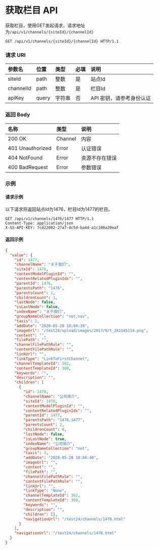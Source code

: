 # 获取栏目 API

获取栏目，使用GET发起请求，请求地址为`/api/v1/channels/{siteId}/{channelId}`

```
GET /api/v1/channels/{siteId}/{channelId} HTTP/1.1
```

### 请求 URI

| 参数名 | 位置 | 类型 | 必填 | 说明 |
| :----- | :----- | :----- | :----- | :----- |
|siteId	|path	|整数	|是	|站点Id|
|channelId	|path	|整数	|是	|栏目Id|
| apiKey | query | 字符串 | 否 | API 密钥，请参考身份认证 |

### 返回 Body

| 名称 | 类型 | 说明 |
| :----- | :----- | :----- |
|200 OK	|Channel	|内容|
|401 Unauthorized	|Error	|认证错误|
|404 NotFound	|Error	|资源不存在错误|
|400 BadRequest	|Error	|参数错误|

### 示例

#### 请求示例

以下请求将返回站点Id为1476，栏目Id为1477的栏目。

```
GET /api/v1/channels/1476/1477 HTTP/1.1
Content-Type: application/json
X-SS-API-KEY: 7cd22002-27a7-4c5d-ba4d-a1c108a20eaf
```

#### 返回示例

```json
{
  "value": {
    "id": 1477,
    "channelName": "关于我们",
    "siteId": 1476,
    "contentModelPluginId": "",
    "contentRelatedPluginIds": "",
    "parentId": 1476,
    "parentsPath": "1476",
    "parentsCount": 1,
    "childrenCount": 1,
    "lastNode": false,
    "isLastNode": false,
    "indexName": "关于我们",
    "groupNameCollection": "not,nav",
    "taxis": 2,
    "addDate": "2020-05-28 18:04:39",
    "imageUrl": "/test24/upload/images/2017/9/t_281545114.png",
    "content": "",
    "filePath": "",
    "channelFilePathRule": "",
    "contentFilePathRule": "",
    "linkUrl": "",
    "linkType": "LinkToFirstChannel",
    "channelTemplateId": 362,
    "contentTemplateId": 360,
    "keywords": "",
    "description": "",
    "children": [
      {
        "id": 1478,
        "channelName": "公司简介",
        "siteId": 1476,
        "contentModelPluginId": "",
        "contentRelatedPluginIds": "",
        "parentId": 1477,
        "parentsPath": "1476,1477",
        "parentsCount": 2,
        "childrenCount": 0,
        "lastNode": false,
        "isLastNode": true,
        "indexName": "公司简介",
        "groupNameCollection": "not",
        "taxis": 3,
        "addDate": "2020-05-28 18:04:40",
        "imageUrl": "",
        "content": "",
        "filePath": "",
        "channelFilePathRule": "",
        "contentFilePathRule": "",
        "linkUrl": "",
        "linkType": "None",
        "channelTemplateId": 362,
        "contentTemplateId": 360,
        "keywords": "",
        "description": "",
        "children": [],
        "navigationUrl": "/test24/channels/1478.html"
      }
    ],
    "navigationUrl": "/test24/channels/1478.html"
  }
}
```